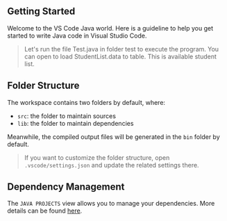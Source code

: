 ## Getting Started

Welcome to the VS Code Java world. Here is a guideline to help you get started to write Java code in Visual Studio Code.

> Let's run the file Test.java in folder test to execute the program.
> You can open to load StudentList.data to table. This is available student list.

## Folder Structure

The workspace contains two folders by default, where:

- `src`: the folder to maintain sources
- `lib`: the folder to maintain dependencies

Meanwhile, the compiled output files will be generated in the `bin` folder by default.

> If you want to customize the folder structure, open `.vscode/settings.json` and update the related settings there.

## Dependency Management

The `JAVA PROJECTS` view allows you to manage your dependencies. More details can be found [here](https://github.com/microsoft/vscode-java-dependency#manage-dependencies).
